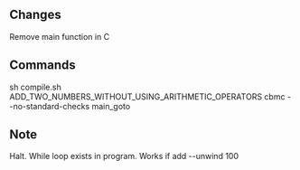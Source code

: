 ## Changes
Remove main function in C

## Commands
sh compile.sh ADD_TWO_NUMBERS_WITHOUT_USING_ARITHMETIC_OPERATORS
cbmc --no-standard-checks main_goto

## Note
Halt.
While loop exists in program.
Works if add --unwind 100